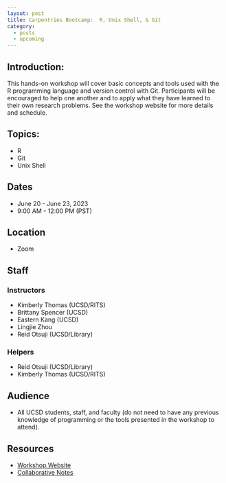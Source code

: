 ```yaml
---
layout: post
title: Carpentries Bootcamp:  R, Unix Shell, & Git
category:
  - posts
  - upcoming
---
```


## Introduction:

This hands-on workshop will cover basic concepts and tools used with the R programming language and version control with Git. Participants will be encouraged to help one another and to apply what they have learned to their own research problems. See the workshop website for more details and schedule.


## Topics:

* R
* Git
* Unix Shell


## Dates

* June 20 - June 23, 2023
* 9:00 AM - 12:00 PM (PST)


## Location

* Zoom


## Staff

### Instructors
* Kimberly Thomas (UCSD/RITS)
* Brittany Spencer (UCSD)
* Eastern Kang (UCSD)
* Lingjie Zhou
* Reid Otsuji (UCSD/Library)

### Helpers
* Reid Otsuji (UCSD/Library)
* Kimberly Thomas (UCSD/RITS)


## Audience

* All UCSD students, staff, and faculty (do not need to have any previous knowledge of programming or the tools presented in the workshop to attend).


## Resources

* [Workshop Website](https://ucsdlib.github.io/2023-06-20-UCSD/)
* [Collaborative Notes](https://hackmd.io/@kkt008/SJfzq-7f2)
